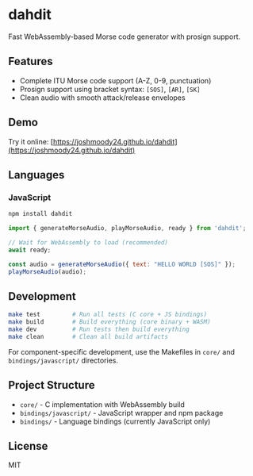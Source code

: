 # dahdit

Fast WebAssembly-based Morse code generator with prosign support.

## Features

- Complete ITU Morse code support (A-Z, 0-9, punctuation)
- Prosign support using bracket syntax: `[SOS]`, `[AR]`, `[SK]`
- Clean audio with smooth attack/release envelopes

## Demo

Try it online: [https://joshmoody24.github.io/dahdit](https://joshmoody24.github.io/dahdit)

## Languages

### JavaScript

```bash
npm install dahdit
```

```javascript
import { generateMorseAudio, playMorseAudio, ready } from 'dahdit';

// Wait for WebAssembly to load (recommended)
await ready;

const audio = generateMorseAudio({ text: "HELLO WORLD [SOS]" });
playMorseAudio(audio);
```

## Development

```bash
make test         # Run all tests (C core + JS bindings)
make build        # Build everything (core binary + WASM)
make dev          # Run tests then build everything
make clean        # Clean all build artifacts
```

For component-specific development, use the Makefiles in `core/` and `bindings/javascript/` directories.

## Project Structure

- `core/` - C implementation with WebAssembly build
- `bindings/javascript/` - JavaScript wrapper and npm package
- `bindings/` - Language bindings (currently JavaScript only)

## License

MIT